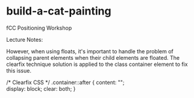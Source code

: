 # build-a-cat-painting
fCC Positioning Workshop

Lecture Notes:

However, when using floats, it's important to handle the problem of collapsing parent elements when their child elements are floated. The clearfix technique solution is applied to the class container element to fix this issue.

/* Clearfix CSS */
.container::after {
  content: "";  
  display: block;
  clear: both;
}

